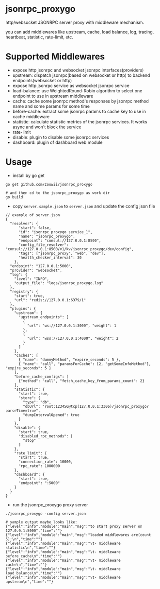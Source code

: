 jsonrpc_proxygo
===================

http/websocket JSONRPC server proxy with middleware mechanism.

you can add middlewares like upstream, cache, load balance, log, tracing, heartbeat, statistic, rate-limit, etc.

# Supported Middlewares

* expose http jsonrpc and websocket jsonrpc interfaces(providers)
* upstream: dispatch jsonrpc(based on websocket or http) to backend endpoints(websocket or http)
* expose http jsonrpc service as websocket jsonrpc service 
* load-balance: use WeightedRound-Robin algorithm to select one endpoint to use in upstream middleware
* cache: cache some jsonrpc method's responses by jsonrpc method name and some params for some time
* before-cache: extract some jsonrpc params to cache key to use in cache middleware
* statistic: calculate statistic metrics of the jsonrpc services. It works async and won't block the service
* rate-limit
* disable: plugin to disable some jsonrpc services
* dashboard: plugin of dashboard web module

# Usage

* install by go get
```
go get github.com/zoowii/jsonrpc_proxygo

# and then cd to the jsonrpc_proxygo as work dir
go build
```

* copy `server.sample.json` to `server.json` and update the config json file

```
// example of server.json
{
  "resolver": {
      "start": false,
      "id": "jsonrpc_proxygo_service_1",
      "name": "jsonrpc_proxygo",
      "endpoint": "consul://127.0.0.1:8500",
      "config_file_resolver": "consul://127.0.0.1:8500/v1/kv/jsonrpc_proxygo/dev/config",
      "tags": ["jsonrpc_proxy", "web", "dev"],
      "health_checker_interval": 30
    },
  "endpoint": "127.0.0.1:5000",
  "provider": "websocket",
  "log": {
    "level": "INFO",
    "output_file": "logs/jsonrpc_proxygo.log"
  },
  "registry": {
    "start": true,
    "url": "redis://127.0.0.1:6379/1"
  },
  "plugins": {
    "upstream": {
      "upstream_endpoints": [
        {
          "url": "ws://127.0.0.1:3000", "weight": 1
        },
        {
          "url": "wss://127.0.0.1:4000", "weight": 2
        }
      ]
    },
    "caches": [
      { "name": "dummyMethod", "expire_seconds": 5 },
      { "name": "call", "paramsForCache": [2, "getSomeInfoMethod"],  "expire_seconds": 5 }
    ],
    "before_cache_configs": [
      {"method": "call", "fetch_cache_key_from_params_count": 2}
    ],
    "statistic": {
      "start": true,
      "store": {
        "type": "db",
        "dbUrl": "root:123456@tcp(127.0.0.1:3306)/jsonrpc_proxygo?parseTime=true",
        "dumpIntervalOpened": true
      }
    },
    "disable": {
      "start": true,
      "disabled_rpc_methods": [
        "stop"
      ]
    },
    "rate_limit": {
      "start": true,
      "connection_rate": 10000,
      "rpc_rate": 1000000
    },
    "dashboard": {
      "start": true,
      "endpoint": ":5000"
    }
  }
}

```

* run the jsonrpc_proxygo proxy server

```
./jsonrpc_proxygo -config server.json

# sample output maybe looks like:
{"level":"info","module":"main","msg":"to start proxy server on 127.0.0.1:5000","time":""}
{"level":"info","module":"main","msg":"loaded middlewares are(count 5):\n","time":""}
{"level":"info","module":"main","msg":"\t- middleware statistic\n","time":""}
{"level":"info","module":"main","msg":"\t- middleware before_cache\n","time":""}
{"level":"info","module":"main","msg":"\t- middleware cache\n","time":""}
{"level":"info","module":"main","msg":"\t- middleware load_balance\n","time":""}
{"level":"info","module":"main","msg":"\t- middleware upstream\n","time":""}

```